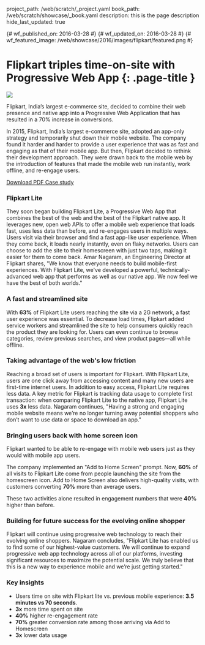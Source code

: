 project_path: /web/scratch/_project.yaml
book_path: /web/scratch/showcase/_book.yaml
description: this is the page description
hide_last_updated: true

{# wf_published_on: 2016-03-28 #}
{# wf_updated_on: 2016-03-28 #}
{# wf_featured_image: /web/showcase/2016/images/flipkart/featured.png #}

# Flipkart triples time-on-site with Progressive Web App {: .page-title }

<img src="/web/showcase/2016/images/flipkart/flipkart.png" class="attempt-right">

Flipkart, India’s largest e-commerce site, decided to combine their web
presence and native app into a Progressive Web Application that has resulted
in a 70% increase in conversions.

In 2015, Flipkart, India’s largest e-commerce site, adopted an app-only
strategy and temporarily shut down their mobile website. The company found it
harder and harder to provide a user experience that was as fast and engaging
as that of their mobile app. But then, Flipkart decided to rethink their
development approach. They were drawn back to the mobile web by the
introduction of features that made the mobile web run instantly, work offline,
and re-engage users.

<a class="button button-primary" href="/web/showcase/2016/pdfs/flipkart.pdf">
  Download PDF Case study
</a>

### Flipkart Lite

They soon began building Flipkart Lite, a Progressive Web App that
combines the best of the web and the best of the Flipkart native app.
It leverages new, open web APIs to offer a mobile web experience
that loads fast, uses less data than before, and re-engages users in
multiple ways. Users visit via their browser and find a fast app-like user
experience. When they come back, it loads nearly instantly, even on flaky
networks. Users can choose to add the site to their homescreen with
just two taps, making it easier for them to come back. Amar Nagaram,
an Engineering Director at Flipkart shares, "We know that everyone needs
to build mobile-first experiences. With Flipkart Lite, we've developed a
powerful, technically-advanced web app that performs as well as our
native app. We now feel we have the best of both worlds."

### A fast and streamlined site

With **63%** of Flipkart Lite users reaching the site via a 2G network, a fast
user experience was essential. To decrease load times, Flipkart added
service workers and streamlined the site to help consumers quickly reach
the product they are looking for. Users can even continue to browse
categories, review previous searches, and view product pages—all
while offline.

### Taking advantage of the web's low friction

Reaching a broad set of users is important for Flipkart. With Flipkart Lite,
users are one click away from accessing content and many new users are
first-time internet users. In addition to easy access, Flipkart Lite requires
less data. A key metric for Flipkart is tracking data usage to complete first
transaction: when comparing Flipkart Lite to the native app, Flipkart Lite
uses **3x** less data. Nagaram continues, "Having a strong and engaging
mobile website means we’re no longer turning away potential shoppers
who don’t want to use data or space to download an app."

### Bringing users back with home screen icon

Flipkart wanted to be able to re-engage with mobile web users just as they
would with mobile app users.

The company implemented an "Add to Home Screen" prompt. Now, **60%**
of all visits to Flipkart Lite come from people launching the site from the
homescreen icon. Add to Home Screen also delivers high-quality visits,
with customers converting **70%** more than average users.

These two activities alone resulted in engagement numbers that were **40%**
higher than before.

### Building for future success for the evolving online shopper

Flipkart will continue using progressive web technology to reach their
evolving online shoppers. Nagaram concludes, "Flipkart Lite has enabled
us to find some of our highest-value customers. We will continue to expand
progressive web app technology across all of our platforms, investing
significant resources to maximize the potential scale. We truly believe that
this is a new way to experience mobile and we’re just getting started."

### Key insights

* Users time on site with Flipkart lite vs. previous mobile experience:
  **3.5 minutes vs 70 seconds**.
* **3x** more time spent on site
* **40%** higher re-engagement rate
* **70%** greater conversion rate among those arriving via Add to Homescreen
* **3x** lower data usage


